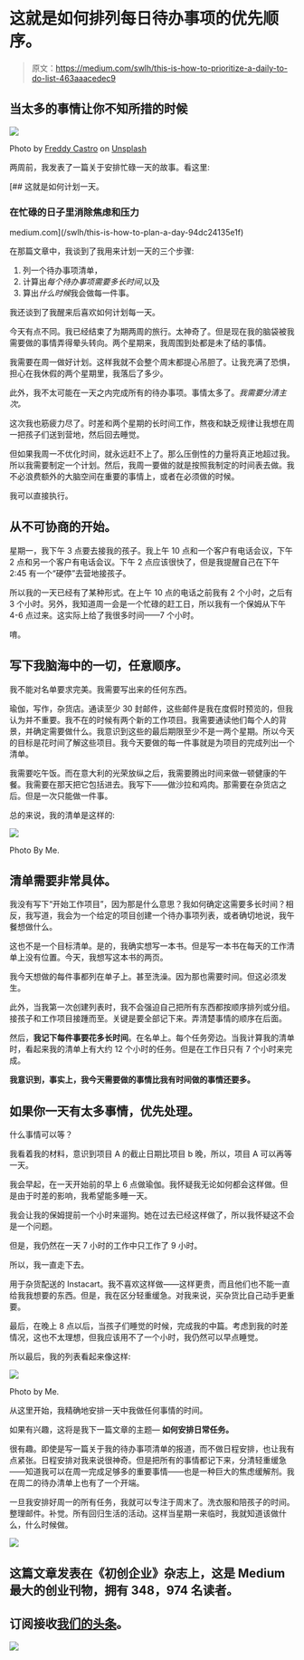 # 这就是如何排列每日待办事项的优先顺序。

> 原文：<https://medium.com/swlh/this-is-how-to-prioritize-a-daily-to-do-list-463aaacedec9>

## 当太多的事情让你不知所措的时候

![](img/4f6f40f011f1773dc32c54c6ea7ce226.png)

Photo by [Freddy Castro](https://unsplash.com/photos/u3ajSXhZM_U?utm_source=unsplash&utm_medium=referral&utm_content=creditCopyText) on [Unsplash](https://unsplash.com/search/photos/list?utm_source=unsplash&utm_medium=referral&utm_content=creditCopyText)

两周前，我发表了一篇关于安排忙碌一天的故事。看这里:

[](/swlh/this-is-how-to-plan-a-day-94dc24135e1f) [## 这就是如何计划一天。

### 在忙碌的日子里消除焦虑和压力

medium.com](/swlh/this-is-how-to-plan-a-day-94dc24135e1f) 

在那篇文章中，我谈到了我用来计划一天的三个步骤:

1.  列一个待办事项清单，
2.  计算出*每个待办事项需要多长时间*,以及
3.  算出*什么时候*我会做每一件事。

我还谈到了我醒来后喜欢如何计划每一天。

今天有点不同。我已经结束了为期两周的旅行。太神奇了。但是现在我的脑袋被我需要做的事情弄得晕头转向。两个星期来，我周围到处都是未了结的事情。

我需要在周一做好计划。这样我就不会整个周末都提心吊胆了。让我充满了恐惧，担心在我休假的两个星期里，我落后了多少。

此外，我不太可能在一天之内完成所有的待办事项。事情太多了。*我需要分清主次。*

这次我也筋疲力尽了。时差和两个星期的长时间工作，熬夜和缺乏规律让我想在周一把孩子们送到营地，然后回去睡觉。

但如果我周一不优化时间，就永远赶不上了。那么压倒性的力量将真正地超过我。所以我需要制定一个计划。然后，我周一要做的就是按照我制定的时间表去做。我不必浪费额外的大脑空间在重要的事情上，或者在必须做的时候。

我可以直接执行。

## 从不可协商的开始。

星期一，我下午 3 点要去接我的孩子。我上午 10 点和一个客户有电话会议，下午 2 点和另一个客户有电话会议。下午 2 点应该很快了，但是我提醒自己在下午 2:45 有一个“硬停”去营地接孩子。

所以我的一天已经有了某种形式。在上午 10 点的电话之前我有 2 个小时，之后有 3 个小时。另外，我知道周一会是一个忙碌的赶工日，所以我有一个保姆从下午 4-6 点过来。这实际上给了我很多时间——7 个小时。

唷。

## 写下我脑海中的一切，任意顺序。

我不能对名单要求完美。我需要写出来的任何东西。

瑜伽，写作，杂货店。通读至少 30 封邮件，这些邮件是我在度假时预览的，但我认为并不重要。我不在的时候有两个新的工作项目。我需要通读他们每个人的背景，并确定需要做什么。我意识到这些的最后期限至少不是一两个星期。所以今天的目标是花时间了解这些项目。我今天要做的每一件事就是为项目的完成列出一个清单。

我需要吃午饭。而在意大利的光荣放纵之后，我需要腾出时间来做一顿健康的午餐。我需要在那天把它包括进去。我写下——做沙拉和鸡肉。那需要在杂货店之后。但是一次只能做一件事。

总的来说，我的清单是这样的:

![](img/162a96a3a2a0c7157f25dff776d6d245.png)

Photo By Me.

## 清单需要非常具体。

我没有写下“开始工作项目”，因为那是什么意思？我如何确定这需要多长时间？相反，我写道，我会为一个给定的项目创建一个待办事项列表，或者确切地说，我午餐想做什么。

这也不是一个目标清单。是的，我确实想写一本书。但是写一本书在每天的工作清单上没有位置。今天，我想写这本书的两页。

我今天想做的每件事都列在单子上。甚至洗澡。因为那也需要时间。但这必须发生。

此外，当我第一次创建列表时，我不会强迫自己把所有东西都按顺序排列或分组。接孩子和工作项目接踵而至。关键是要全部记下来。弄清楚事情的顺序在后面。

然后，**我记下每件事要花多长时间**。在名单上。每个任务旁边。当我计算我的清单时，看起来我的清单上有大约 12 个小时的任务。但是在工作日只有 7 个小时来完成。

**我意识到，事实上，我今天需要做的事情比我有时间做的事情还要多。**

## 如果你一天有太多事情，优先处理。

什么事情可以等？

我看着我的材料，意识到项目 A 的截止日期比项目 b 晚，所以，项目 A 可以再等一天。

我会早起，在一天开始前的早上 6 点做瑜伽。我怀疑我无论如何都会这样做。但是由于时差的影响，我希望能多睡一天。

我会让我的保姆提前一个小时来遛狗。她在过去已经这样做了，所以我怀疑这不会是一个问题。

但是，我仍然在一天 7 小时的工作中只工作了 9 小时。

所以，我一直走下去。

用于杂货配送的 Instacart。我不喜欢这样做——这样更贵，而且他们也不能一直给我我想要的东西。但是，我在区分轻重缓急。对我来说，买杂货比自己动手更重要。

最后，在晚上 8 点以后，当孩子们睡觉的时候，完成我的中篇。考虑到我的时差情况，这也不太理想，但我应该用不了一个小时，我仍然可以早点睡觉。

所以最后，我的列表看起来像这样:

![](img/ec200d2c8250e99098a12eb420f6567d.png)

Photo by Me.

从这里开始，我精确地安排一天中我做任何事情的时间。

如果有兴趣，这将是我下一篇文章的主题— **如何安排日常任务。**

很有趣。即使是写一篇关于我的待办事项清单的报道，而不做日程安排，也让我有点紧张。日程安排对我来说很神奇。但是把所有的事情都记下来，分清轻重缓急——知道我可以在周一完成足够多的重要事情——也是一种巨大的焦虑缓解剂。我在周二的待办清单上也有了一个开端。

一旦我安排好周一的所有任务，我就可以专注于周末了。洗衣服和陪孩子的时间。整理邮件。补觉。所有回归生活的活动。这样当星期一来临时，我就知道该做什么，什么时候做。

[![](img/308a8d84fb9b2fab43d66c117fcc4bb4.png)](https://medium.com/swlh)

## 这篇文章发表在《初创企业》杂志上，这是 Medium 最大的创业刊物，拥有 348，974 名读者。

## 订阅接收[我们的头条](http://growthsupply.com/the-startup-newsletter/)。

[![](img/b0164736ea17a63403e660de5dedf91a.png)](https://medium.com/swlh)
